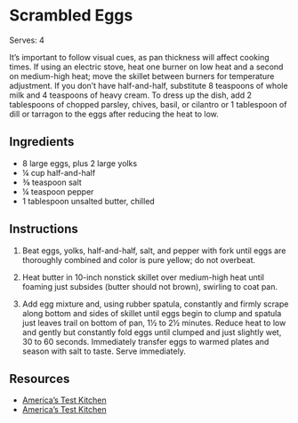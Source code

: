 # Scrambled Eggs

Serves: 4

It’s important to follow visual cues, as pan thickness will affect cooking times. If using an electric stove, heat one burner on low heat and a second on medium-high heat; move the skillet between burners for temperature adjustment. If you don’t have half-and-half, substitute 8 teaspoons of whole milk and 4 teaspoons of heavy cream. To dress up the dish, add 2 tablespoons of chopped parsley, chives, basil, or cilantro or 1 tablespoon of dill or tarragon to the eggs after reducing the heat to low.

## Ingredients

* 8 large eggs, plus 2 large yolks
* ¼ cup half-and-half
* ⅜ teaspoon salt
* ¼ teaspoon pepper
* 1 tablespoon unsalted butter, chilled

## Instructions

1. Beat eggs, yolks, half-and-half, salt, and pepper with fork until eggs are thoroughly combined and color is pure yellow; do not overbeat.

2. Heat butter in 10-inch nonstick skillet over medium-high heat until foaming just subsides (butter should not brown), swirling to coat pan.

3. Add egg mixture and, using rubber spatula, constantly and firmly scrape along bottom and sides of skillet until eggs begin to clump and spatula just leaves trail on bottom of pan, 1½ to 2½ minutes. Reduce heat to low and gently but constantly fold eggs until clumped and just slightly wet, 30 to 60 seconds. Immediately transfer eggs to warmed plates and season with salt to taste. Serve immediately.

## Resources

* [America’s Test Kitchen](https://www.americastestkitchen.com/recipes/6604-perfect-scrambled-eggs)
* [America’s Test Kitchen](https://www.americastestkitchen.com/videos/2154-perfect-scrambled-eggs)
